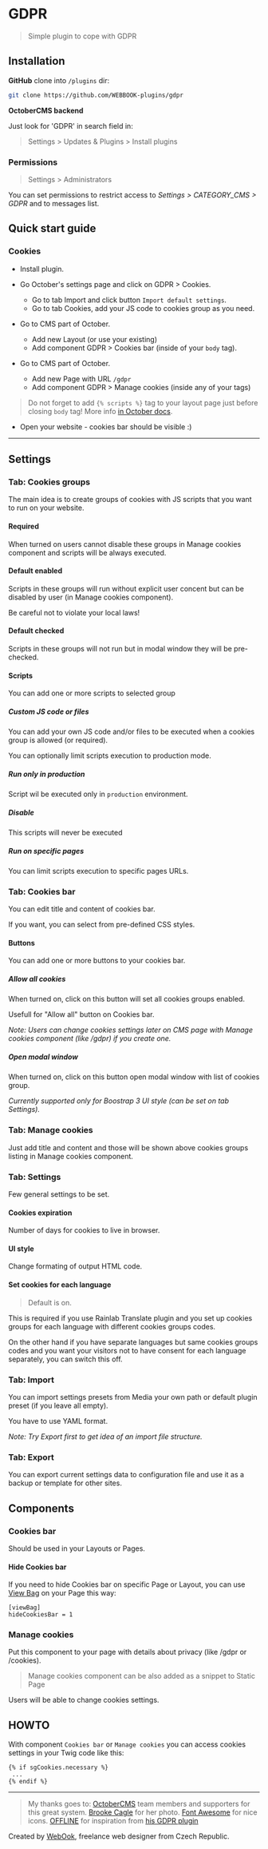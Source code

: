 # GDPR
> Simple plugin to cope with GDPR


## Installation

**GitHub** clone into `/plugins` dir:

```sh
git clone https://github.com/WEBBOOK-plugins/gdpr
```

**OctoberCMS backend**

Just look for 'GDPR' in search field in:
> Settings > Updates & Plugins > Install plugins

### Permissions

> Settings > Administrators

You can set permissions to restrict access to *Settings > CATEGORY_CMS > GDPR* and to messages list.


## Quick start guide

### Cookies

* Install plugin.
* Go October's settings page and click on GDPR > Cookies.
  * Go to tab Import and click button `Import default settings`.
  * Go to tab Cookies, add your JS code to cookies group as you need.

* Go to CMS part of October.
  * Add new Layout (or use your existing)
  * Add component GDPR > Cookies bar (inside of your `body` tag).

* Go to CMS part of October.
  * Add new Page with URL `/gdpr`
  * Add component GDPR > Manage cookies (inside any of your tags)

> Do not forget to add `{% scripts %}` tag to your layout page just before closing `body` tag! More info [in October docs](https://octobercms.com/docs/markup/tag-scripts).


* Open your website - cookies bar should be visible :)

---
## Settings

### Tab: Cookies groups

The main idea is to create groups of cookies with JS scripts that you want to run on your website.

#### Required

When turned on users cannot disable these groups in Manage cookies component and scripts will be always executed.

#### Default enabled

Scripts in these groups will run without explicit user concent but can be disabled by user (in Manage cookies component).

Be careful not to violate your local laws!

#### Default checked

Scripts in these groups will not run but in modal window they will be pre-checked.

#### Scripts

You can add one or more scripts to selected group

##### Custom JS code or files

You can add your own JS code and/or files to be executed when a cookies group is allowed (or required).

You can optionally limit scripts execution to production mode.

##### Run only in production

Script wil be executed only in `production` environment.

##### Disable

This scripts will never be executed

##### Run on specific pages

You can limit scripts execution to specific pages URLs.

### Tab: Cookies bar

You can edit title and content of cookies bar.

If you want, you can select from pre-defined CSS styles.

#### Buttons

You can add one or more buttons to your cookies bar.

##### Allow all cookies

When turned on, click on this button will set all cookies groups enabled.

Usefull for "Allow all" button on Cookies bar.

*Note: Users can change cookies settings later on CMS page with Manage cookies component (like /gdpr) if you create one.*

##### Open modal window

When turned on, click on this button open modal window with list of cookies group.

*Currently supported only for Boostrap 3 UI style (can be set on tab Settings).*

### Tab: Manage cookies

Just add title and content and those will be shown above cookies groups listing in Manage cookies component.


### Tab: Settings

Few general settings to be set.

#### Cookies expiration

Number of days for cookies to live in browser.

#### UI style

Change formating of output HTML code.

#### Set cookies for each language

> Default is on.

This is required if you use Rainlab Translate plugin and you set up cookies groups for each language with different cookies groups codes.

On the other hand if you have separate languages but same cookies groups codes and you want your visitors not to have consent for each language separately, you can switch this off.

### Tab: Import

You can import settings presets from Media your own path or default plugin preset (if you leave all empty).

You have to use YAML format.

*Note: Try Export first to get idea of an import file structure.*

### Tab: Export

You can export current settings data to configuration file and use it as a backup or template for other sites.



## Components

### Cookies bar

Should be used in your Layouts or Pages.

#### Hide Cookies bar

If you need to hide Cookies bar on specific Page or Layout, you can use [View Bag](https://octobercms.com/docs/cms/components#viewbag-component) on your Page this way:

```
[viewBag]
hideCookiesBar = 1
```

### Manage cookies

Put this component to your page with details about privacy (like /gdpr or /cookies).

> Manage cookies component can be also added as a snippet to Static Page

Users will be able to change cookies settings.

## HOWTO

With component `Cookies bar` or `Manage cookies` you can access cookies settings in your Twig code like this:

```
{% if sgCookies.necessary %}
 ...
{% endif %}
```


----
> My thanks goes to:
> [OctoberCMS](http://www.octobercms.com) team members and supporters for this great system.
> [Brooke Cagle](https://unsplash.com/@brookecagle) for her photo.
> [Font Awesome](http://fontawesome.io/icons/) for nice icons.
> [OFFLINE](https://github.com/OFFLINE-GmbH) for inspiration from [his GDPR plugin](https://github.com/OFFLINE-GmbH/oc-gdpr-plugin)

Created by [WebOok](http://www.webbook.cz), freelance web designer from Czech Republic.



